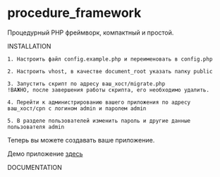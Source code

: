 # procedure_framework
Процедурный PHP фреймворк, компактный и простой.


INSTALLATION

    1. Настроить файл config.example.php и переименовать в config.php
    
    2. Настроить vhost, в качестве document_root указать папку public
    
    3. Запустить скрипт по адресу ваш_хост/migrate.php 
    !ВАЖНО, после завершения работы скрипта, его необходимо удалить.
    
    4. Перейти к администрированию вашего приложения по адресу ваш_хост/cpn с логином admin и паролем admin
    
    5. В разделе пользователей изменить пароль и другие данные пользователя admin

Теперь вы можете создавать ваше приложение.

Демо приложение <a target="_blank" href="https://procframe.ru">здесь</a>

DOCUMENTATION

